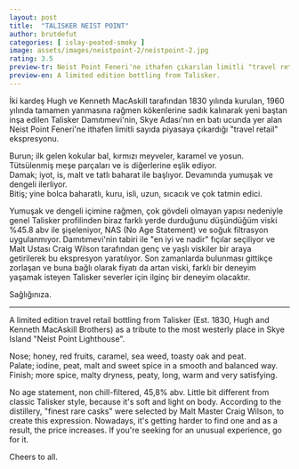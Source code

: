 ```yaml
---
layout: post
title:  "TALISKER NEIST POINT"
author: brutdefut
categories: [ islay-peated-smoky ]
image: assets/images/neistpoint-2/neistpoint-2.jpg
rating: 3.5
preview-tr: Neist Point Feneri'ne ithafen çıkarılan limitli "travel retail" ekspresyonu.
preview-en: A limited edition bottling from Talisker.
---
```

İki kardeş Hugh ve Kenneth MacAskill tarafından 1830 yılında kurulan, 1960 yılında tamamen yanmasına rağmen kökenlerine sadık kalınarak yeni baştan inşa edilen Talisker Damıtımevi'nin, Skye Adası'nın en batı ucunda yer alan Neist Point Feneri'ne ithafen limitli sayıda piyasaya çıkardığı "travel retail" ekspresyonu.

Burun; ilk gelen kokular bal, kırmızı meyveler, karamel ve yosun. Tütsülenmiş meşe parçaları ve is diğerlerine eşlik ediyor.  
Damak; iyot, is, malt ve tatlı baharat ile başlıyor. Devamında yumuşak ve dengeli ilerliyor.  
Bitiş; yine bolca baharatlı, kuru, isli, uzun, sıcacık ve çok tatmin edici.

Yumuşak ve dengeli içimine rağmen, çok gövdeli olmayan yapısı nedeniyle genel Talisker profilinden biraz farklı yerde durduğunu düşündüğüm viski %45.8 abv ile şişeleniyor, NAS (No Age Statement) ve soğuk filtrasyon uygulanmıyor. 
Damıtımevi'nin tabiri ile "en iyi ve nadir" fıçılar seçiliyor ve Malt Ustası Craig Wilson tarafından genç ve yaşlı viskiler bir araya getirilerek bu ekspresyon yaratılıyor. 
Son zamanlarda bulunması gittikçe zorlaşan ve buna bağlı olarak fiyatı da artan viski, farklı bir deneyim yaşamak isteyen Talisker severler için ilginç bir deneyim olacaktır. 

Sağlığınıza.

----------------------------------------------------------------------

<p id="english"></p>

A limited edition travel retail bottling from Talisker (Est. 1830, Hugh and Kenneth MacAskill Brothers) as a tribute to the most westerly place in Skye Island "Neist Point Lighthouse".

Nose; honey, red fruits, caramel, sea weed, toasty oak and peat.  
Palate; iodine, peat, malt and sweet spice in a smooth and balanced way.  
Finish; more spice, malty dryness, peaty, long, warm and very satisfying.

No age statement, non chill-filtered, 45,8% abv. Little bit different from classic Talisker style, because it's soft and light on body. 
According to the distillery, "finest rare casks" were selected by Malt Master Craig Wilson, to create this expression. 
Nowadays, it's getting harder to find one and as a result, the price increases. If you're seeking for an unusual experience, go for it.

Cheers to all. 

